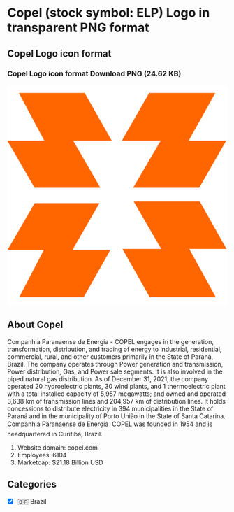 # Copel (stock symbol: ELP) Logo in transparent PNG format

## Copel Logo icon format

### Copel Logo icon format Download PNG (24.62 KB)

![Copel Logo icon format Download PNG (24.62 KB)](/img/orig/ELP-35262df5.png)

## About Copel

Companhia Paranaense de Energia - COPEL engages in the generation, transformation, distribution, and trading of energy to industrial, residential, commercial, rural, and other customers primarily in the State of Paraná, Brazil. The company operates through Power generation and transmission, Power distribution, Gas, and Power sale segments. It is also involved in the piped natural gas distribution. As of December 31, 2021, the company operated 20 hydroelectric plants, 30 wind plants, and 1 thermoelectric plant with a total installed capacity of 5,957 megawatts; and owned and operated 3,638 km of transmission lines and 204,957 km of distribution lines. It holds concessions to distribute electricity in 394 municipalities in the State of Paraná and in the municipality of Porto União in the State of Santa Catarina. Companhia Paranaense de Energia  COPEL was founded in 1954 and is headquartered in Curitiba, Brazil.

1. Website domain: copel.com
2. Employees: 6104
3. Marketcap: $21.18 Billion USD


## Categories
- [x] 🇧🇷 Brazil
